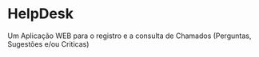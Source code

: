# HelpDesk
Um Aplicação WEB para o registro e a consulta de Chamados (Perguntas, Sugestões e/ou Criticas)
